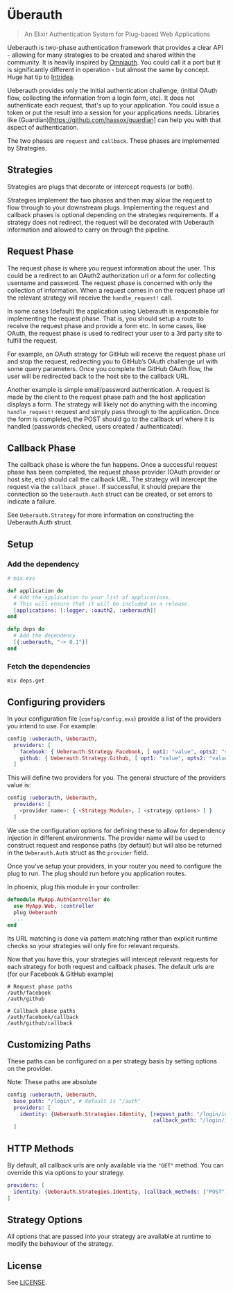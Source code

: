 # Überauth

> An Elixir Authentication System for Plug-based Web Applications

Ueberauth is two-phase authentication framework that provides a clear API -
allowing for many strategies to be created and shared within the community. It
is heavily inspired by [Omniauth](https://github.com/intridea/omniauth). You
could call it a port but it is significantly different in operation - but
almost the same by concept. Huge hat tip to [Intridea](https://github.com/intridea).

Ueberauth provides only the initial authentication challenge, (initial OAuth
flow, collecting the information from a login form, etc). It does not
authenticate each request, that's up to your application. You could issue a
token or put the result into a session for your applications needs. Libraries
like (Guardian)[https://github.com/hassox/guardian] can help you with that
aspect of authentication.

The two phases are `request` and `callback`. These phases are implemented by
Strategies.

## Strategies

Strategies are plugs that decorate or intercept requests (or both).

Strategies implement the two phases and then may allow the request to flow
through to your downstream plugs. Implementing the request and callback phases
is optional depending on the strategies requirements. If a strategy does not
redirect, the request will be decorated with Ueberauth information and
allowed to carry on through the pipeline.

## Request Phase

The request phase is where you request information about the user. This could
be a redirect to an OAuth2 authorization url or a form for collecting username
and password. The request phase is concerned with only the collection of
information. When a request comes in on the request phase url the relevant
strategy will receive the `handle_request!` call.

In some cases (default) the application using Ueberauth is responsible for
implementing the request phase. That is, you should setup a route to receive
the request phase and provide a form etc. In some cases, like OAuth, the
request phase is used to redirect your user to a 3rd party site to fulfill
the request.

For example, an OAuth strategy for GitHub will receive the request phase url
and stop the request, redirecting you to GitHub’s OAuth challenge url with
some query parameters. Once you complete the GitHub OAuth flow, the user will
be redirected back to the host site to the callback URL.

Another example is simple email/password authentication. A request is made by
the client to the request phase path and the host application displays a form.
The strategy will likely not do anything with the incoming `handle_request!`
request and simply pass through to the application. Once the form is completed,
the POST should go to the callback url where it is handled (passwords checked,
users created / authenticated).

## Callback Phase

The callback phase is where the fun happens. Once a successful request phase has been completed, the request phase provider (OAuth provider or host site, etc)
should call the callback URL. The strategy will intercept the request via the `callback_phase!`. If successful, it should prepare the connection so the `Ueberauth.Auth` struct can be created, or set errors to indicate a failure.

See `Ueberauth.Strategy` for more information on constructing the Ueberauth.Auth struct.

## Setup

### Add the dependency

```elixir
# mix.exs

def application do
  # Add the application to your list of applications.
  # This will ensure that it will be included in a release.
  [applications: [:logger, :oauth2, :ueberauth]]
end

defp deps do
  # Add the dependency
  [{:ueberauth, "~> 0.1"}]
end
```

### Fetch the dependencies

```shell
mix deps.get
```

## Configuring providers

In your configuration file (`config/config.exs`) provide a list of the providers you intend to use. For example:

```elixir
config :ueberauth, Ueberauth,
  providers: [
    facebook: { Ueberauth.Strategy.Facebook, [ opt1: "value", opts2: "value" ] },
    github: { Ueberauth.Strategy.Github, [ opt1: "value", opts2: "value" ] }
  ]
```

This will define two providers for you. The general structure of the providers value is:

```elixir
config :ueberauth, Ueberauth,
  providers: [
    <provider name>: { <Strategy Module>, [ <strategy options> ] }
  ]
```

We use the configuration options for defining these to allow for dependency
injection in different environments. The provider name will be used to construct
request and response paths (by default) but will also be returned in the
`Ueberauth.Auth` struct as the `provider` field.

Once you've setup your providers, in your router you need to configure the plug
to run. The plug should run before you application routes.

In phoenix, plug this module in your controller:

```elixir
defmodule MyApp.AuthController do
  use MyApp.Web, :controller
  plug Ueberauth
  ...
end
```

Its URL matching is done via pattern matching rather than explicit runtime
checks so your strategies will only fire for relevant requests.

Now that you have this, your strategies will intercept relevant requests for
each strategy for both request and callback phases. The default urls are (for
our Facebook & GitHub example)

```
# Request phase paths
/auth/facebook
/auth/github

# Callback phase paths
/auth/facebook/callback
/auth/github/callback
```

## Customizing Paths

These paths can be configured on a per strategy basis by setting options on
the provider.

Note: These paths are absolute

```elixir
config :ueberauth, Ueberauth,
  base_path: "/login", # default is "/auth"
  providers: [
    identity: {Ueberauth.Strategies.Identity, [request_path: "/login/identity",
                                               callback_path: "/login/identity/callback"]}
  ]
```

## HTTP Methods

By default, all callback urls are only available via the `"GET"` method. You
can override this via options to your strategy.

```elixir
providers: [
  identity: {Ueberauth.Strategies.Identity, [callback_methods: ["POST"]]}
]
```

## Strategy Options

All options that are passed into your strategy are available at runtime to
modify the behaviour of the strategy.

## License
See [LICENSE](https://raw.githubusercontent.com/ueberauth/ueberauth/master/LICENSE).
